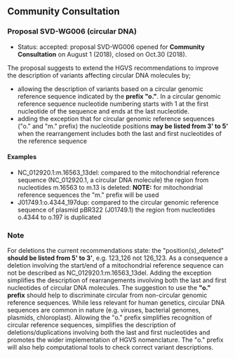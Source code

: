 ## Community Consultation

### Proposal SVD-WG006 (circular DNA)

* Status: <span class="spotlight">accepted</span>: proposal SVD-WG006 opened for **Community Consultation** on August 1 (2018), closed on Oct.30 (2018). 

The proposal suggests to extend the HGVS recommendations to improve the description of variants affecting circular DNA molecules by;

* allowing the description of variants based on a circular genomic reference sequence indicated by the **prefix "o."**. In a circular genomic reference sequence nucleotide numbering starts with 1 at the first nucleotide of the sequence and ends at the last nucleotide.
* adding the exception that for circular genomic reference sequences ("o." and "m." prefix) the nucleotide positions **may be listed from 3' to 5'** when the rearrangement includes both the last and first nucleotides of the reference sequence

#### Examples

* NC\_012920.1:m.16563\_13del: compared to the mitochondrial reference sequence (NC\_012920.1, a circular DNA molecule) the region from nucleotides m.16563 to m.13 is deleted: **NOTE:**    for mitochondrial reference sequences the "m." prefix will be used
* J01749.1:o.4344_197dup: compared to the circular genomic reference sequence of plasmid pBR322 (J01749.1) the region from nucleotides o.4344 to o.197 is duplicated

### Note

For deletions the current recommendations state: the "position(s)\_deleted" **should be listed from 5' to 3'**, e.g. 123_126 not 126_123. As a consequence a deletion involving the start/end of a mitochondrial reference sequence can not be described as NC\_012920.1:m.16563\_13del. Adding the exception simplifies the description of rearrangements involving both the last and first nucleotides of circular DNA molecules.
The suggestion to use the **"o." prefix** should help to discriminate circular from non-circular genomic reference sequences. While less relevant for human genetics, circular DNA sequences are common in nature (e.g. viruses, bacterial genomes, plasmids, chloroplast). Allowing the "o." prefix simplifies recognition of circular reference sequences, simplifies the description of deletions/duplications involving both the last and first nucleotides and promotes the wider implementation of HGVS nomenclature. The "o." prefix will also help computational tools to check correct variant descriptions.